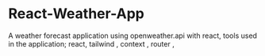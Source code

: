 # React-Weather-App
 A weather forecast application using openweather.api with react, tools used in the application; react, tailwind , context , router ,
